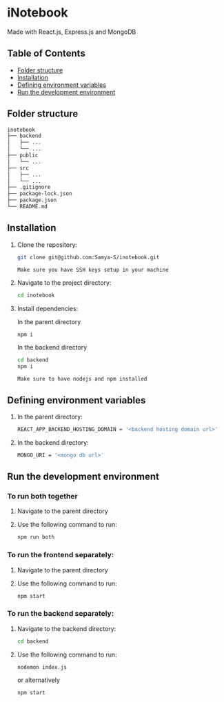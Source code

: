 # iNotebook

Made with React.js, Express.js and MongoDB

## Table of Contents

- [Folder structure](#folder-structure)
- [Installation](#installation)
- [Defining environment variables](#defining-environment-variables)
- [Run the development environment](#run-the-development-environment)

## Folder structure
```bash
inotebook
├── backend
│   ├── ...
│   └── ...
├── public
│   └── ...
├── src
│   ├── ...
│   └── ...
├── .gitignore
├── package-lock.json
├── package.json
└── README.md
```

## Installation

1. Clone the repository:

    ```bash
    git clone git@github.com:Samya-S/inotebook.git
    ```
    `Make sure you have SSH keys setup in your machine`

2. Navigate to the project directory:

    ```bash
    cd inotebook
    ```

3. Install dependencies:

   In the parent directory
   ```bash
   npm i
   ```
   
   In the backend directory
   ```bash
   cd backend
   npm i
   ```
   `Make sure to have nodejs and npm installed`

## Defining environment variables

1. In the parent directory:

    ```bash
    REACT_APP_BACKEND_HOSTING_DOMAIN = '<backend hosting domain url>'
    ```
1. In the backend directory:

    ```bash
    MONGO_URI = '<mongo db url>'
    ```

## Run the development environment

### To run both together

1. Navigate to the parent directory

2. Use the following command to run:

    ```bash
    npm run both
    ```

### To run the frontend separately: 

1. Navigate to the parent directory

2. Use the following command to run:

    ```bash
    npm start
    ```

### To run the backend separately: 

1. Navigate to the backend directory:

    ```bash
    cd backend
    ```
    
2. Use the following command to run:

    ```bash
    nodemon index.js
    ```
   or alternatively
    ```bash
    npm start
    ```
